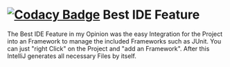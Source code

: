[![Codacy Badge](https://app.codacy.com/project/badge/Grade/a3e214b01d9f4f919e594b4d08b7c50d)](https://www.codacy.com/gh/Unk3wn/SE-Refactoring/dashboard?utm_source=github.com&amp;utm_medium=referral&amp;utm_content=Unk3wn/SE-Refactoring&amp;utm_campaign=Badge_Grade)
Best IDE Feature 
=====
The Best IDE Feature in my Opinion was the easy Integration for the Project into an Framework to manage the included Frameworks such as JUnit. You can just "right Click" on the Project and "add an Framework". After this IntelliJ generates all necessary Files by itself.
